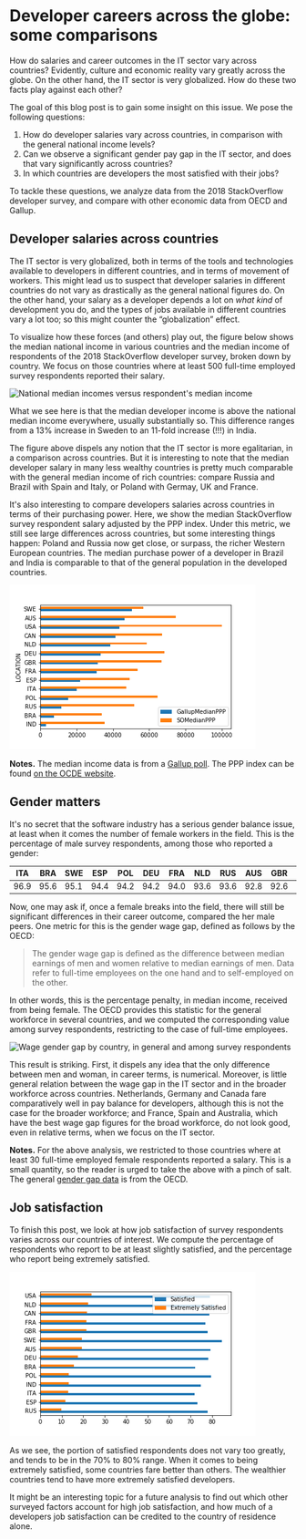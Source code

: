 Developer careers across the globe: some comparisons
====================================================

How do salaries and career outcomes in the IT sector vary across
countries?  Evidently, culture and economic reality vary greatly
across the globe.  On the other hand, the IT sector is very
globalized.  How do these two facts play against each other?

The goal of this blog post is to gain some insight on this issue.  We
pose the following questions:

1. How do developer salaries vary across countries, in comparison with
   the general national income levels?
2. Can we observe a significant gender pay gap in the IT sector, and
   does that vary significantly across countries?
3. In which countries are developers the most satisfied with their
   jobs?
   
To tackle these questions, we analyze data from the 2018 StackOverflow
developer survey, and compare with other economic data from OECD and
Gallup.
   
Developer salaries across countries
-----------------------------------

The IT sector is very globalized, both in terms of the tools and
technologies available to developers in different countries, and in
terms of movement of workers.  This might lead us to suspect that
developer salaries in different countries do not vary as drastically
as the general national figures do.  On the other hand, your salary as
a developer depends a lot on *what kind* of development you do, and
the types of jobs available in different countries vary a lot too; so
this might counter the “globalization” effect.

To visualize how these forces (and others) play out, the figure below
shows the median national income in various countries and the median
income of respondents of the 2018 StackOverflow developer survey,
broken down by country.  We focus on those countries where at least
500 full-time employed survey respondents reported their salary.

![National median incomes versus respondent's median
income](median-salaries.png)

What we see here is that the median developer income is above the
national median income everywhere, usually substantially so.  This
difference ranges from a 13% increase in Sweden to an 11-fold increase
(!!!) in India.

The figure above dispels any notion that the IT sector is more
egalitarian, in a comparison across countries.  But it is interesting
to note that the median developer salary in many less wealthy
countries is pretty much comparable with the general median income of
rich countries: compare Russia and Brazil with Spain and Italy, or
Poland with Germay, UK and France.

It's also interesting to compare developers salaries across countries
in terms of their purchasing power.  Here, we show the median
StackOverflow survey respondent salary adjusted by the PPP index.
Under this metric, we still see large differences across countries,
but some interesting things happen: Poland and Russia now get close,
or surpass, the richer Western European countries.  The median
purchase power of a developer in Brazil and India is comparable to
that of the general population in the developed countries.

![Survey respondent median income, PPP adjusted](median-salaries-ppp.png)

**Notes.** The median income data is from a [Gallup
poll][wiki-median].  The PPP index can be found [on the OCDE
website][ppp].

Gender matters
--------------

It's no secret that the software industry has a serious gender balance
issue, at least when it comes the number of female workers in the
field.  This is the percentage of male survey respondents, among those
who reported a gender:

| ITA  | BRA  | SWE  | ESP  | POL  | DEU  | FRA  | NLD  | RUS  | AUS  | GBR  | IND  | CAN  | USA  |
| ---- | ---- | ---- | ---- | ---- | ---- | ---- | ---- | ---- | ---- | ---- | ---- | ---- | ---- |
| 96.9 | 95.6 | 95.1 | 94.4 | 94.2 | 94.2 | 94.0 | 93.6 | 93.6 | 92.8 | 92.6 | 92.5 | 89.6 | 89.5 | 

Now, one may ask if, once a female breaks into the field, there will
still be significant differences in their career outcome, compared the
her male peers.  One metric for this is the gender wage gap, defined
as follows by the OECD:

> The gender wage gap is defined as the difference between median
> earnings of men and women relative to median earnings of men. Data
> refer to full-time employees on the one hand and to self-employed on
> the other.

In other words, this is the percentage penalty, in median income,
received from being female.  The OECD provides this statistic for the
general workforce in several countries, and we computed the
corresponding value among survey respondents, restricting to the case
of full-time employees.

![Wage gender gap by country, in general and among survey
respondents](wage-gap.png)

This result is striking.  First, it dispels any idea that the only
difference between men and woman, in career terms, is numerical.
Moreover, is little general relation between the wage gap in the IT
sector and in the broader workforce across countries.  Netherlands,
Germany and Canada fare comparatively well in pay balance for
developers, although this is not the case for the broader workforce;
and France, Spain and Australia, which have the best wage gap figures
for the broad workforce, do not look good, even in relative terms,
when we focus on the IT sector.

**Notes.** For the above analysis, we restricted to those countries
where at least 30 full-time employed female respondents reported a
salary.  This is a small quantity, so the reader is urged to take the
above with a pinch of salt.  The general [gender gap data][gender-gap]
is from the OECD.

Job satisfaction
----------------

To finish this post, we look at how job satisfaction of survey
respondents varies across our countries of interest.  We compute the
percentage of respondents who report to be at least slightly
satisfied, and the percentage who report being extremely satisfied.

![Job satisfaction by country](satisfaction.png)

As we see, the portion of satisfied respondents does not vary too
greatly, and tends to be in the 70% to 80% range.  When it comes to
being extremely satisfied, some countries fare better than others.
The wealthier countries tend to have more extremely satisfied
developers.

It might be an interesting topic for a future analysis to find out
which other surveyed factors account for high job satisfaction, and
how much of a developers job satisfaction can be credited to the
country of residence alone.

[wiki-median]: https://en.wikipedia.org/wiki/Median_income
[gender-gap]: https://data.oecd.org/earnwage/gender-wage-gap.htm
[ppp]: https://data.oecd.org/conversion/purchasing-power-parities-ppp.htm
